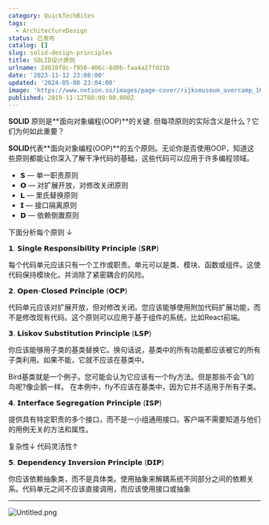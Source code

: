```yaml
---
category: QuickTechBites
tags:
  - ArchitectureDesign
status: 已发布
catalog: []
slug: solid-design-principles
title: SOLID设计原则
urlname: 2d810f8c-f950-406c-8d0b-faa4a27fd21b
date: '2023-11-12 23:08:00'
updated: '2024-05-08 23:04:00'
image: 'https://www.notion.so/images/page-cover/rijksmuseum_avercamp_1620.jpg'
published: 2019-11-12T08:00:00.000Z
---
```


**SOLID** 原则是**面向对象编程(OOP)**的关键. 但每项原则的实际含义是什么？它们为何如此重要？


**SOLID**代表**面向对象编程(OOP)**的五个原则。无论你是否使用OOP，知道这些原则都能让你深入了解干净代码的基础，这些代码可以应用于许多编程领域。

- 𝗦 — 单一职责原则
- 𝗢 — 对扩展开放，对修改关闭原则
- 𝗟 — 里氏替换原则
- 𝗜 — 接口隔离原则
- 𝗗 — 依赖倒置原则

下面分析每个原则 ↓


𝟭. 𝗦𝗶𝗻𝗴𝗹𝗲 𝗥𝗲𝘀𝗽𝗼𝗻𝘀𝗶𝗯𝗶𝗹𝗶𝘁𝘆 𝗣𝗿𝗶𝗻𝗰𝗶𝗽𝗹𝗲 (𝗦𝗥𝗣)


每个代码单元应该只有一个工作或职责。单元可以是类、模块、函数或组件。这使代码保持模块化，并消除了紧密耦合的风险。


𝟮. 𝗢𝗽𝗲𝗻-𝗖𝗹𝗼𝘀𝗲𝗱 𝗣𝗿𝗶𝗻𝗰𝗶𝗽𝗹𝗲 (𝗢𝗖𝗣)


代码单元应该对扩展开放，但对修改关闭。您应该能够使用附加代码扩展功能，而不是修改现有代码。这个原则可以应用于基于组件的系统，比如React前端。


𝟯. 𝗟𝗶𝘀𝗸𝗼𝘃 𝗦𝘂𝗯𝘀𝘁𝗶𝘁𝘂𝘁𝗶𝗼𝗻 𝗣𝗿𝗶𝗻𝗰𝗶𝗽𝗹𝗲 (𝗟𝗦𝗣)


你应该能够用子类的基类替换它。换句话说，基类中的所有功能都应该被它的所有子类利用。如果不能，它就不应该在基类中。


Bird基类就是一个例子。您可能会认为它应该有一个fly方法。但是那些不会飞的鸟呢?像企鹅一样。
在本例中，fly不应该在基类中，因为它并不适用于所有子类。


𝟰. 𝗜𝗻𝘁𝗲𝗿𝗳𝗮𝗰𝗲 𝗦𝗲𝗴𝗿𝗲𝗴𝗮𝘁𝗶𝗼𝗻 𝗣𝗿𝗶𝗻𝗰𝗶𝗽𝗹𝗲 (𝗜𝗦𝗣)


提供具有特定职责的多个接口，而不是一小组通用接口。客户端不需要知道与他们的用例无关的方法和属性。


复杂性↓
代码灵活性↑


𝟱. 𝗗𝗲𝗽𝗲𝗻𝗱𝗲𝗻𝗰𝘆 𝗜𝗻𝘃𝗲𝗿𝘀𝗶𝗼𝗻 𝗣𝗿𝗶𝗻𝗰𝗶𝗽𝗹𝗲 (𝗗𝗜𝗣)


你应该依赖抽象类，而不是具体类。使用抽象来解耦系统不同部分之间的依赖关系。代码单元之间不应该直接调用，而应该使用接口或抽象


---


![Untitled.png](https://prod-files-secure.s3.us-west-2.amazonaws.com/5d24fe63-e567-4804-86f9-9fdc62e13082/6fc4afd3-478b-4aaf-9884-0a3f8e406a71/Untitled.png?X-Amz-Algorithm=AWS4-HMAC-SHA256&X-Amz-Content-Sha256=UNSIGNED-PAYLOAD&X-Amz-Credential=ASIAZI2LB4662CWYMBVH%2F20250417%2Fus-west-2%2Fs3%2Faws4_request&X-Amz-Date=20250417T213412Z&X-Amz-Expires=3600&X-Amz-Security-Token=IQoJb3JpZ2luX2VjEN3%2F%2F%2F%2F%2F%2F%2F%2F%2F%2FwEaCXVzLXdlc3QtMiJHMEUCIDqodHkvFEke7hQ1UJnsBshLYQSXh9KXEB6aktt6nBcbAiEA9OMuJojJaLuZSDp4EGcBAJzeAaQV%2B4i79eKcF1kNn1kq%2FwMIZhAAGgw2Mzc0MjMxODM4MDUiDCzDgsJNlH0bur9bRyrcAy51XFXXJSgKkEe%2BGHYWent0xbmr7lMjDVhFOrPKedznNGvSCymSvyCTxOTejyPDKxd7cYkDJ%2BAv3fMPSaD1v8ciiCM4GMFQ7OwThmSz65Omx5JhihjOz476sq5YiAzbYtTLrnGfXD%2F%2FDb2Pk0cSdMOEUUoIO9oLsuNr3QANCltTkwIh%2B9CL0aIkrsiK8EOTwv%2B7Wsn1RHXk%2B%2FcIWJPnuhyIw4TXAc1h9sjorQawbdV0TUoigvXi0PpqngGJr%2F0v8vfFWZvOmQ1V%2FObsPeBX%2BXMdE0t4ducHAMVIBpf7KQcuBB8XHlgq0yl1enbnhpFc4mQ1J1atO2fwZMh2ccNT%2BUcq8rTkXhF9Llf8r%2FgMZJES%2BuflIXaeuvnW0nVmbJ7JHt82kbicx0p0EwQmXjcSXCkKztHUJ1R%2BKZqycB1yBM5zoHpdhqgNp7ChLMfAee0LN80oOYMwc%2FpWtLKSfpLWpzDHqdxCAM83bKjPerfUFs4sLzjGCGK6l2lM46jGeGxi0wOCMLLDCfzFQwfIuPnfEEhvYnpyOvfmea6N7PKp66eMQgRPOHGh1VRFHlF9ZWrBnyMnGSFjwmQ%2F1VejdeFs5HB8ky3anPrxdnUsBWLAV2N5232Big2MiiSeSqCnMI7PhcAGOqUBiyI394H%2FVTr6YfvLCtb%2F1w5P5DucQciY9ZuJQ1arITAPLHb3e8pfhkrczvCrboS6JRzkm655vC20%2FqFfLd1mlbDRowBys%2FSndnm%2BBTYW%2FAKl3U6EClUXOnGIBWlHWhCTqxEO%2FkVpsbl1awll9ck%2FxQCKQX0e7flVQFgfs%2BOJWA3StTsABiu3ZNl2lzF6HjmSSlmtLz3FKXTcCdkCqOnXGtkAQj2l&X-Amz-Signature=923bc13c501b078add85df068c6d3f7cb560ac131a2cefce9c85de1e4ff80677&X-Amz-SignedHeaders=host&x-id=GetObject)

